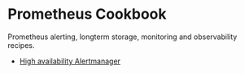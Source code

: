 # Prometheus Cookbook

Prometheus alerting, longterm storage, monitoring and observability recipes.

-  [High availability Alertmanager](ha-alertmanager/)

